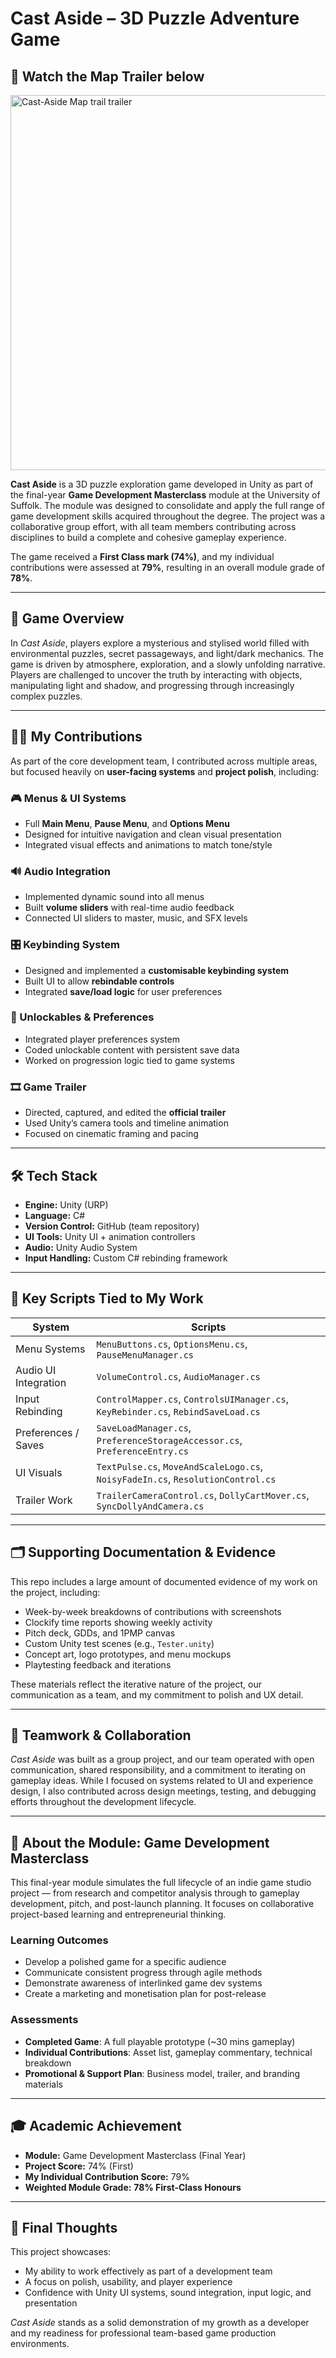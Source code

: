 # Cast Aside – 3D Puzzle Adventure Game

## 🎥 Watch the Map Trailer below

  <a href="https://www.youtube.com/watch?v=6sZfFVR30XE" target="_blank">
    <img src="https://img.youtube.com/vi/6sZfFVR30XE/0.jpg" alt="Cast-Aside Map trail trailer" width="600"/>
  </a>

**Cast Aside** is a 3D puzzle exploration game developed in Unity as part of the final-year **Game Development Masterclass** module at the University of Suffolk. The module was designed to consolidate and apply the full range of game development skills acquired throughout the degree. The project was a collaborative group effort, with all team members contributing across disciplines to build a complete and cohesive gameplay experience.

The game received a **First Class mark (74%)**, and my individual contributions were assessed at **79%**, resulting in an overall module grade of **78%**.

---

## 🧠 Game Overview

In *Cast Aside*, players explore a mysterious and stylised world filled with environmental puzzles, secret passageways, and light/dark mechanics. The game is driven by atmosphere, exploration, and a slowly unfolding narrative. Players are challenged to uncover the truth by interacting with objects, manipulating light and shadow, and progressing through increasingly complex puzzles.

---

## 👨‍💻 My Contributions

As part of the core development team, I contributed across multiple areas, but focused heavily on **user-facing systems** and **project polish**, including:

### 🎮 Menus & UI Systems
- Full **Main Menu**, **Pause Menu**, and **Options Menu**
- Designed for intuitive navigation and clean visual presentation
- Integrated visual effects and animations to match tone/style

### 🔊 Audio Integration
- Implemented dynamic sound into all menus
- Built **volume sliders** with real-time audio feedback
- Connected UI sliders to master, music, and SFX levels

### 🎛️ Keybinding System
- Designed and implemented a **customisable keybinding system**
- Built UI to allow **rebindable controls**
- Integrated **save/load logic** for user preferences

### 🔐 Unlockables & Preferences
- Integrated player preferences system
- Coded unlockable content with persistent save data
- Worked on progression logic tied to game systems

### 🎞️ Game Trailer
- Directed, captured, and edited the **official trailer**
- Used Unity’s camera tools and timeline animation
- Focused on cinematic framing and pacing

---

## 🛠 Tech Stack

- **Engine:** Unity (URP)
- **Language:** C#
- **Version Control:** GitHub (team repository)
- **UI Tools:** Unity UI + animation controllers
- **Audio:** Unity Audio System
- **Input Handling:** Custom C# rebinding framework

---

## 📁 Key Scripts Tied to My Work

| System               | Scripts |
|----------------------|---------|
| Menu Systems         | `MenuButtons.cs`, `OptionsMenu.cs`, `PauseMenuManager.cs` |
| Audio UI Integration | `VolumeControl.cs`, `AudioManager.cs` |
| Input Rebinding      | `ControlMapper.cs`, `ControlsUIManager.cs`, `KeyRebinder.cs`, `RebindSaveLoad.cs` |
| Preferences / Saves  | `SaveLoadManager.cs`, `PreferenceStorageAccessor.cs`, `PreferenceEntry.cs` |
| UI Visuals           | `TextPulse.cs`, `MoveAndScaleLogo.cs`, `NoisyFadeIn.cs`, `ResolutionControl.cs` |
| Trailer Work         | `TrailerCameraControl.cs`, `DollyCartMover.cs`, `SyncDollyAndCamera.cs` |

---

## 🗂️ Supporting Documentation & Evidence

This repo includes a large amount of documented evidence of my work on the project, including:

- Week-by-week breakdowns of contributions with screenshots
- Clockify time reports showing weekly activity
- Pitch deck, GDDs, and 1PMP canvas
- Custom Unity test scenes (e.g., `Tester.unity`)
- Concept art, logo prototypes, and menu mockups
- Playtesting feedback and iterations

These materials reflect the iterative nature of the project, our communication as a team, and my commitment to polish and UX detail.

---

## 🧩 Teamwork & Collaboration

*Cast Aside* was built as a group project, and our team operated with open communication, shared responsibility, and a commitment to iterating on gameplay ideas. While I focused on systems related to UI and experience design, I also contributed across design meetings, testing, and debugging efforts throughout the development lifecycle.

---

## 📘 About the Module: Game Development Masterclass

This final-year module simulates the full lifecycle of an indie game studio project — from research and competitor analysis through to gameplay development, pitch, and post-launch planning. It focuses on collaborative project-based learning and entrepreneurial thinking.

### Learning Outcomes
- Develop a polished game for a specific audience
- Communicate consistent progress through agile methods
- Demonstrate awareness of interlinked game dev systems
- Create a marketing and monetisation plan for post-release

### Assessments
- **Completed Game**: A full playable prototype (~30 mins gameplay)
- **Individual Contributions**: Asset list, gameplay commentary, technical breakdown
- **Promotional & Support Plan**: Business model, trailer, and branding materials

---

## 🎓 Academic Achievement

- **Module:** Game Development Masterclass (Final Year)
- **Project Score:** 74% (First)
- **My Individual Contribution Score:** 79%
- **Weighted Module Grade:** **78% First-Class Honours**

---

## 🙌 Final Thoughts

This project showcases:
- My ability to work effectively as part of a development team
- A focus on polish, usability, and player experience
- Confidence with Unity UI systems, sound integration, input logic, and presentation

*Cast Aside* stands as a solid demonstration of my growth as a developer and my readiness for professional team-based game production environments.
